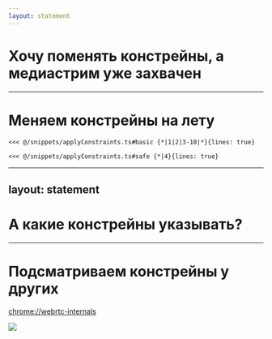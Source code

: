 ```yaml
---
layout: statement
---
```


# Хочу поменять констрейны, а медиастрим уже захвачен

---

# Меняем констрейны на лету

````md magic-move
<<< @/snippets/applyConstraints.ts#basic {*|1|2|3-10|*}{lines: true}

<<< @/snippets/applyConstraints.ts#safe {*|4}{lines: true}
````

<!--
TODO: докинуть advanced

TODO: Сделать слайд про advanced + applyConstraints
TODO: noiseSuppression не получается
TODO: getSupportedConstraintsgetSettings
-->

---
layout: statement
---

# А какие констрейны указывать?

<!--
TODO: Перепридумать подводку
-->

---

# Подсматриваем констрейны у других

[chrome://webrtc-internals](chrome://webrtc-internals)

<Image src="/assets/chrome-webrtc-internals.png"  />

<!--
TODO: Нужно сказать, что нужно открыть вкладку в хроме

TODO: Сделать слайд с выводами
-->

